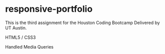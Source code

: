 # responsive-portfolio

This is the third assignment for the Houston Coding Bootcamp Delivered by UT Austin.

HTML5 / CSS3

Handled Media Queries
